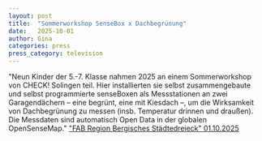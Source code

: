 ```yaml
---
layout: post
title:  "Sommerworkshop SenseBox x Dachbegrünung"
date:   2025-10-01
author: Gina
categories: press
press_category: television
---
```

"Neun Kinder der 5.-7. Klasse nahmen 2025 an einem Sommerworkshop von CHECK! Solingen teil. Hier installierten sie selbst zusammengebaute und selbst programmierte senseBoxen als Messstationen an zwei Garagendächern – eine begrünt, eine mit Kiesdach –, um die Wirksamkeit von Dachbegrünung zu messen (insb. Temperatur drinnen und draußen). Die Messdaten sind automatisch Open Data in der globalen OpenSenseMap."
<a href="https://www.youtube.com/watch?app=desktop&v=aGstJDsbgx4" target="_blank">"FAB Region Bergisches Städtedreieck" 01.10.2025</a>
